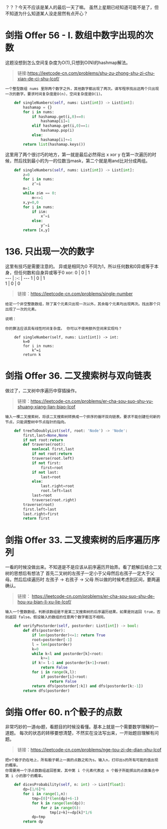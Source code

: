 ？？？今天不应该是某人的最后一天了嘛。 虽然上星期已经知道可能不是了，但不知道为什么知道某人没走居然有点开心？
# 剑指 Offer 56 - I. 数组中数字出现的次数
这题没想到怎么空间复杂度为O(1),只想到O(N)的hashmap解法。
> 链接:https://leetcode-cn.com/problems/shu-zu-zhong-shu-zi-chu-xian-de-ci-shu-lcof/
```
一个整型数组 nums 里除两个数字之外，其他数字都出现了两次。请写程序找出这两个只出现一次的数字。要求时间复杂度是O(n)，空间复杂度是O(1)。
```
```py
    def singleNumbers(self, nums: List[int]) -> List[int]:
        hashamap = {}
        for i in nums:
            if hashamap.get(i,0)==0:
                hashamap[i]=1
            elif hashamap.get(i,0)==1:
                hashamap.pop(i)
            else:
                hashamap[i]+=1
        return list(hashamap.keys())
```
这里用了两个很讨巧的地方，第一就是最后必然得出 x xor y 在第一次遍历的时候，然后找到最小的为一的位数当mask，第二个就是用and比对分成两组。
```py
    def singleNumbers(self, nums: List[int]) -> List[int]:
        z=0
        for i in nums:
            z^=i
        m=1
        while z&m == 0:
            m<<=1
        x,y=0,0
        for i in nums:
            if i&m:
                x^=i
            else:
                y^=i
        return [x,y]
```
# 136. 只出现一次的数字
这里有技巧是需要注意的。 异或是相同为0 不同为1，所以任何数和0异或等于本身，但任何数和自身异或等于0
xor:
0 | 0 | 1  
--- | :-: | --- 
1 | 0 | 1  
1 | 0 | 0  
> 链接：https://leetcode-cn.com/problems/single-number
```
给定一个非空整数数组，除了某个元素只出现一次以外，其余每个元素均出现两次。找出那个只出现了一次的元素。

说明：

你的算法应该具有线性时间复杂度。 你可以不使用额外空间来实现吗？
```
```
    def singleNumber(self, nums: List[int]) -> int:
        k=0
        for i in nums:
            k^=i
        return k
```
# 剑指 Offer 36. 二叉搜索树与双向链表
做过了，二叉树中序遍历中穿插操作。
> 链接：https://leetcode-cn.com/problems/er-cha-sou-suo-shu-yu-shuang-xiang-lian-biao-lcof
```
输入一棵二叉搜索树，将该二叉搜索树转换成一个排序的循环双向链表。要求不能创建任何新的节点，只能调整树中节点指针的指向。
```
```py
    def treeToDoublyList(self, root: 'Node') -> 'Node':
        first,last=None,None
        if not root:return
        def traverse(root):
            nonlocal first,last
            if not root:return
            traverse(root.left)
            if not first:
                first=root
            if not last:
                last=root
            else:
                last.right=root
                root.left=last
            last=root
            traverse(root.right)
        traverse(root)
        first.left=last
        last.right=first
        return first
```
# 剑指 Offer 33. 二叉搜索树的后序遍历序列
一看的时候没做出来。不知道是不是应该从前序遍历开始弄。看了题解后结合二叉树的思想后有想法了
首先二叉树的左孩子一定小于父母然后右孩子一定大于父母。然后后续遍历时 左孩子 -> 右孩子 -> 父母
所以做的时候考虑到区间，要两遍确认。
> 链接： https://leetcode-cn.com/problems/er-cha-sou-suo-shu-de-hou-xu-bian-li-xu-lie-lcof/
```
输入一个整数数组，判断该数组是不是某二叉搜索树的后序遍历结果。如果是则返回 true，否则返回 false。假设输入的数组的任意两个数字都互不相同。
```
```py
    def verifyPostorder(self, postorder: List[int]) -> bool:
        def dfs(postorder):
            if len(postorder)<=1: return True
            root=postorder[-1]
            l = len(postorder)
            k=0
            while k<l and postorder[k]<root:
                k+=1
            if k!= l-1 and postorder[k+1]<root:
                return False
            for i in range(k,l):
                if postorder[i]<root:
                    return False
            return dfs(postorder[:k]) and dfs(postorder[k:-1])
        return dfs(postorder)
```
# 剑指 Offer 60. n个骰子的点数
非常巧妙的一道dp题，看题目的时候没看懂。基本上就是一个需要数学理解的一道题。
每次的状态的转移要想清楚，不然实在没法写出来，一开始题目理解有问题。
> 链接：https://leetcode-cn.com/problems/nge-tou-zi-de-dian-shu-lcof
```
把n个骰子扔在地上，所有骰子朝上一面的点数之和为s。输入n，打印出s的所有可能的值出现的概率。
你需要用一个浮点数数组返回答案，其中第 i 个元素代表这 n 个骰子所能掷出的点数集合中第 i 小的那个的概率。
```
```py
    def dicesProbability(self, n: int) -> List[float]:
        dp=[1/6]*6
        for i in range(1,n):
            tmp=[0]*(len(dp)+6-1)
            for k in range(len(dp)):
                for z in range(6):
                    tmp[z+k]+=dp[k]*1/6
            dp=tmp
        return dp
```

